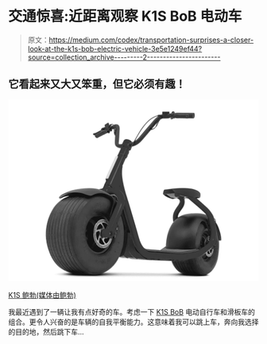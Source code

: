 # 交通惊喜:近距离观察 K1S BoB 电动车

> 原文：<https://medium.com/codex/transportation-surprises-a-closer-look-at-the-k1s-bob-electric-vehicle-3e5e1249ef44?source=collection_archive---------2----------------------->

## 它看起来又大又笨重，但它必须有趣！

![](img/033ac58bd3be39f15e0e5ff2bf2ec2dd.png)

[K1S 鲍勃(媒体由鲍勃)](https://bestofbikes.nl/wp-content/uploads/2019/10/k1s-black-e1571228902458.jpg)

我最近遇到了一辆让我有点好奇的车。考虑一下 [K1S BoB](https://bestofbikes.nl/product/k1s-bob-bike-flat-black/) 电动自行车和滑板车的组合。更令人兴奋的是车辆的自我平衡能力。这意味着我可以跳上车，奔向我选择的目的地，然后跳下车…